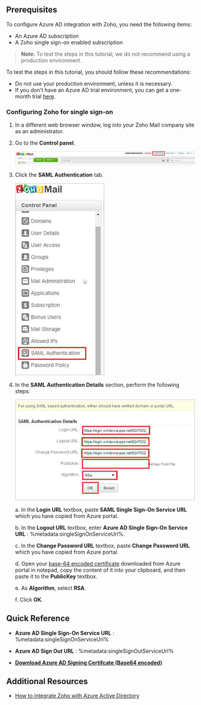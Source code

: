 ## Prerequisites

To configure Azure AD integration with Zoho, you need the following items:

- An Azure AD subscription
- A Zoho single sign-on enabled subscription

> **Note:**
> To test the steps in this tutorial, we do not recommend using a production environment.

To test the steps in this tutorial, you should follow these recommendations:

- Do not use your production environment, unless it is necessary.
- If you don't have an Azure AD trial environment, you can get a one-month trial [here](https://azure.microsoft.com/pricing/free-trial/).

### Configuring Zoho for single sign-on

1. In a different web browser window, log into your Zoho Mail company site as an administrator.

2. Go to the **Control panel**.
   
    ![Control Panel](./media/ic789607.png "Control Panel")

3. Click the **SAML Authentication** tab.
   
    ![SAML Authentication](./media/ic789608.png "SAML Authentication")

4. In the **SAML Authentication Details** section, perform the following steps:
   
    ![SAML Authentication Details](./media/ic789609.png "SAML Authentication Details")
   
    a. In the **Login URL** textbox, paste **SAML Single Sign-On Service URL** which you have copied from Azure portal.
   
    b. In the **Logout URL** textbox, enter **Azure AD Single Sign-On Service URL** : %metadata:singleSignOnServiceUrl%.
   
    c. In the **Change Password URL** textbox, paste **Change Password URL** which you have copied from Azure portal.
       
    d. Open your [base-64 encoded certificate](%metadata:certificateDownloadBase64Url%) downloaded from Azure portal in notepad, copy the content of it into your clipboard, and then paste it to the **PublicKey** textbox.
   
    e. As **Algorithm**, select **RSA**.
   
    f. Click **OK**.





## Quick Reference

* **Azure AD Single Sign-On Service URL** : %metadata:singleSignOnServiceUrl%

* **Azure AD Sign Out URL** : %metadata:singleSignOutServiceUrl%

* **[Download Azure AD Signing Certifcate (Base64 encoded)](%metadata:certificateDownloadBase64Url%)**



## Additional Resources

* [How to integrate Zoho with Azure Active Directory](https://docs.microsoft.com/azure/active-directory/active-directory-saas-zoho-mail-tutorial)
